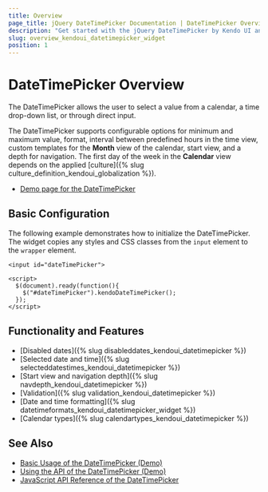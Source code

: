 ```yaml
---
title: Overview
page_title: jQuery DateTimePicker Documentation | DateTimePicker Overview | Kendo UI
description: "Get started with the jQuery DateTimePicker by Kendo UI and learn how to create, initialize, and enable the widget."
slug: overview_kendoui_datetimepicker_widget
position: 1
---
```


# DateTimePicker Overview

The DateTimePicker allows the user to select a value from a calendar, a time drop-down list, or through direct input.

The DateTimePicker supports configurable options for minimum and maximum value, format, interval between predefined hours in the time view, custom templates for the **Month** view of the calendar, start view, and a depth for navigation. The first day of the week in the **Calendar** view depends on the applied [culture]({% slug culture_definition_kendoui_globalization %}).

* [Demo page for the DateTimePicker](https://demos.telerik.com/kendo-ui/datetimepicker/index)

## Basic Configuration

The following example demonstrates how to initialize the DateTimePicker. The widget copies any styles and CSS classes from the `input` element to the `wrapper` element.

    <input id="dateTimePicker">

    <script>
      $(document).ready(function(){
        $("#dateTimePicker").kendoDateTimePicker();
      });
    </script>

## Functionality and Features

* [Disabled dates]({% slug disableddates_kendoui_datetimepicker %})
* [Selected date and time]({% slug selecteddatestimes_kendoui_datetimepicker %})
* [Start view and navigation depth]({% slug navdepth_kendoui_datetimepicker %})
* [Validation]({% slug validation_kendoui_datetimepicker %})
* [Date and time formatting]({% slug datetimeformats_kendoui_datetimepicker_widget %})
* [Calendar types]({% slug calendartypes_kendoui_datetimepicker %})

## See Also

* [Basic Usage of the DateTimePicker (Demo)](https://demos.telerik.com/kendo-ui/datetimepicker/index)
* [Using the API of the DateTimePicker (Demo)](https://demos.telerik.com/kendo-ui/datetimepicker/api)
* [JavaScript API Reference of the DateTimePicker](/api/javascript/ui/datetimepicker)
